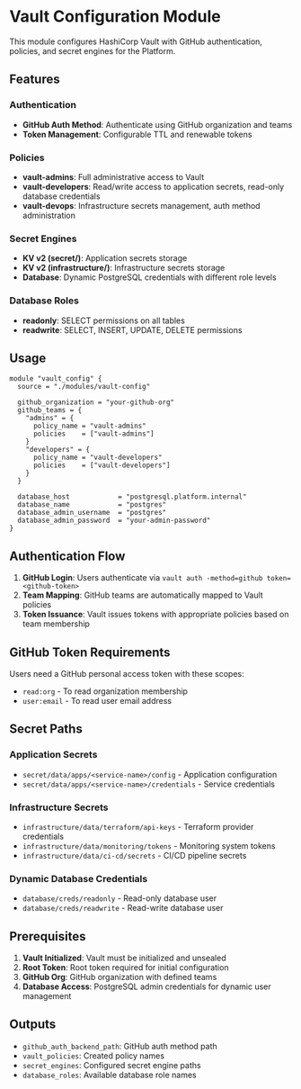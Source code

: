 # Vault Configuration Module

This module configures HashiCorp Vault with GitHub authentication, policies, and secret engines for the Platform.

## Features

### Authentication
- **GitHub Auth Method**: Authenticate using GitHub organization and teams
- **Token Management**: Configurable TTL and renewable tokens

### Policies
- **vault-admins**: Full administrative access to Vault
- **vault-developers**: Read/write access to application secrets, read-only database credentials
- **vault-devops**: Infrastructure secrets management, auth method administration

### Secret Engines
- **KV v2 (secret/)**: Application secrets storage
- **KV v2 (infrastructure/)**: Infrastructure secrets storage  
- **Database**: Dynamic PostgreSQL credentials with different role levels

### Database Roles
- **readonly**: SELECT permissions on all tables
- **readwrite**: SELECT, INSERT, UPDATE, DELETE permissions

## Usage

```hcl
module "vault_config" {
  source = "./modules/vault-config"

  github_organization = "your-github-org"
  github_teams = {
    "admins" = {
      policy_name = "vault-admins"
      policies    = ["vault-admins"]
    }
    "developers" = {
      policy_name = "vault-developers"
      policies    = ["vault-developers"]
    }
  }

  database_host            = "postgresql.platform.internal"
  database_name            = "postgres"
  database_admin_username  = "postgres"
  database_admin_password  = "your-admin-password"
}
```

## Authentication Flow

1. **GitHub Login**: Users authenticate via `vault auth -method=github token=<github-token>`
2. **Team Mapping**: GitHub teams are automatically mapped to Vault policies
3. **Token Issuance**: Vault issues tokens with appropriate policies based on team membership

## GitHub Token Requirements

Users need a GitHub personal access token with these scopes:
- `read:org` - To read organization membership
- `user:email` - To read user email address

## Secret Paths

### Application Secrets
- `secret/data/apps/<service-name>/config` - Application configuration
- `secret/data/apps/<service-name>/credentials` - Service credentials

### Infrastructure Secrets
- `infrastructure/data/terraform/api-keys` - Terraform provider credentials
- `infrastructure/data/monitoring/tokens` - Monitoring system tokens
- `infrastructure/data/ci-cd/secrets` - CI/CD pipeline secrets

### Dynamic Database Credentials
- `database/creds/readonly` - Read-only database user
- `database/creds/readwrite` - Read-write database user

## Prerequisites

1. **Vault Initialized**: Vault must be initialized and unsealed
2. **Root Token**: Root token required for initial configuration
3. **GitHub Org**: GitHub organization with defined teams
4. **Database Access**: PostgreSQL admin credentials for dynamic user management

## Outputs

- `github_auth_backend_path`: GitHub auth method path
- `vault_policies`: Created policy names
- `secret_engines`: Configured secret engine paths
- `database_roles`: Available database role names
